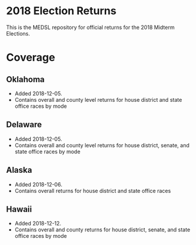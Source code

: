 # 2018 Election Returns

This is the MEDSL repository for official returns for the 2018 Midterm Elections.

# Coverage

## Oklahoma

* Added 2018-12-05.
* Contains overall and county level returns for house district and state office races by mode

## Delaware

* Added 2018-12-05.
* Contains overall and county level returns for house district, senate, and state office races by mode


## Alaska

* Added 2018-12-06.
* Contains overall returns for house district and state office races


## Hawaii

* Added 2018-12-12.
* Contains overall and county returns for house district, senate, and state office races by mode
